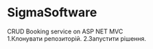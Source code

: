 # SigmaSoftware
CRUD Booking service on ASP NET MVC<br>
1.Клонувати репозиторій.
2.Запустити рішення.
